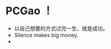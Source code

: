 #  PCGao ！

* 以自己想要的方式过完一生，就是成功。  
* Silence makes big money.    
* 

<!---
Dream-gpc/Dream-gpc is a ✨ special ✨ repository because its `README.md` (this file) appears on your GitHub profile.
You can click the Preview link to take a look at your changes.
--->
